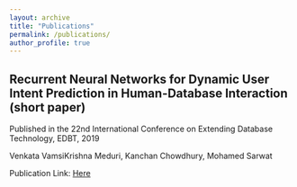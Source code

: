 ```yaml
---
layout: archive
title: "Publications"
permalink: /publications/
author_profile: true
---
```



Recurrent Neural Networks for Dynamic User Intent Prediction in Human-Database Interaction (short paper)
------
Published in the 22nd International Conference on Extending Database Technology, EDBT, 2019

Venkata VamsiKrishna Meduri, Kanchan Chowdhury, Mohamed Sarwat

Publication Link: [Here](https://kanchanchy.github.io/files/EDBT-short-2019.pdf)
